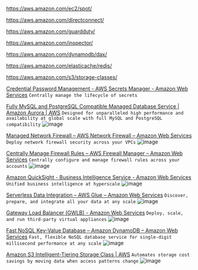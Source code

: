 https://aws.amazon.com/ec2/spot/

https://aws.amazon.com/directconnect/

https://aws.amazon.com/guardduty/

https://aws.amazon.com/inspector/

https://aws.amazon.com/dynamodb/dax/

https://aws.amazon.com/elasticache/redis/

https://aws.amazon.com/s3/storage-classes/

[Credential Password Management - AWS Secrets Manager - Amazon Web Services](https://aws.amazon.com/secrets-manager/)
```Centrally manage the lifecycle of secrets```

[Fully MySQL and PostgreSQL Compatible Managed Database Service | Amazon Aurora | AWS](https://aws.amazon.com/rds/aurora/)
```Designed for unparalleled high performance and availability at global scale with full MySQL and PostgreSQL compatibility```
![image](https://user-images.githubusercontent.com/58542375/227716382-1fa87616-1957-46cc-9fce-356162e9daa4.png)

[Managed Network Firewall – AWS Network Firewall – Amazon Web Services](https://aws.amazon.com/network-firewall/)
```Deploy network firewall security across your VPCs```
![image](https://user-images.githubusercontent.com/58542375/227716978-2e43c801-92cd-4a24-852b-405ba59e49dd.png)

[Centrally Manage Firewall Rules – AWS Firewall Manager – Amazon Web Services](https://aws.amazon.com/firewall-manager/)
```Centrally configure and manage firewall rules across your accounts```
![image](https://user-images.githubusercontent.com/58542375/227717127-0dbd5551-35b6-422a-9354-0214432733a1.png)

[Amazon QuickSight - Business Intelligence Service - Amazon Web Services](https://aws.amazon.com/quicksight/)
```Unified business intelligence at hyperscale```
![image](https://user-images.githubusercontent.com/58542375/227717639-e1c0a369-be7b-4a80-97a7-813ac7a09fbc.png)

[Serverless Data Integration  – AWS Glue – Amazon Web Services](https://aws.amazon.com/glue/)
```Discover, prepare, and integrate all your data at any scale```
![image](https://user-images.githubusercontent.com/58542375/227717764-ee667b98-3de5-47d5-82e9-4e6d6d876a72.png)

[Gateway Load Balancer (GWLB) - Amazon Web Services](https://aws.amazon.com/elasticloadbalancing/gateway-load-balancer/)
```Deploy, scale, and run third-party virtual appliances```
![image](https://user-images.githubusercontent.com/58542375/227766237-c709ec08-f7e4-4bc0-8159-0455dfc7784b.png)

[Fast NoSQL Key-Value Database – Amazon DynamoDB – Amazon Web Services](https://aws.amazon.com/dynamodb/)
```Fast, flexible NoSQL database service for single-digit millisecond performance at any scale```
![image](https://user-images.githubusercontent.com/58542375/227843190-976b7ffe-6578-4698-a8c8-1938c7a938b0.png)

[Amazon S3 Intelligent-Tiering Storage Class | AWS](https://aws.amazon.com/s3/storage-classes/intelligent-tiering/)
```Automates storage cost savings by moving data when access patterns change```
![image](https://user-images.githubusercontent.com/58542375/227843534-42c709a9-e250-488f-bacc-6700ba1d44e3.png)
